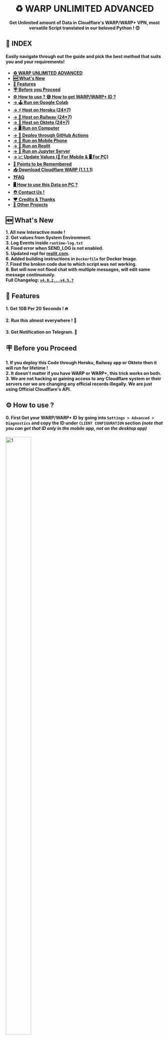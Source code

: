 <div align="center">
<a name="warp-unlimited-new-methods"></a>

# ♻️ WARP UNLIMITED ADVANCED
**Get Unlimited amount of Data in Cloudflare's WARP/WARP+ VPN, most versatile Script translated in our beloved Python ! 😍**
</div>

## **📑 INDEX**
#### **Easily navigate through out the guide and pick the best method that suits you and your requirements!**
+ [**♻️ WARP UNLIMITED ADVANCED**](#warp-unlimited-new-methods)
+ [**🆕 What's New**](#whats-new)
+ [**📑 Features**](#features)
+ [**🪧 Before you Proceed**](#before-you-proceed)
+ [**⚙️ How to use ? 😅 How to get WARP/WARP+ ID ?**](#how-to-use)
+ [**→ 🕹️ Run on Google Colab**](#run-on-google-colab)
+ [**→ ⚡ Host on Heroku (24×7)**](#host-on-heroku)
+ [**→ 🧿 Host on Railway (24×7)**](#host-on-railway)
+ [**→ 🪬 Host on Okteto (24×7)**](#host-on-okteto)
+ [**→ 🖥️ Run on Computer**](#run-on-computer)
+ [**→ 🧫 Deploy through GitHub Actions**](#deploy-using-github-actions)
+ [**→ 📲 Run on Mobile Phone**](#run-on-mobile-phone)
+ [**→ 🎲 Run on Replit**](#run-on-replit)
+ [**→ 🧰 Run on Jupyter Server**](#run-on-jupyter-server)
+ [**→ 📈 Update Values (📲 For Mobile & 🖥️ For PC)**](#update-values)
+ [**🎯 Points to be Remembered**](#points-to-be-remembered)
+ [**📥 Download Cloudflare WARP (1.1.1.1)**](#download-cloudflare-warp-1111)
+ [**❓FAQ**](#faq)
+ [**🖥️ How to use this Data on PC ?**](#how-to-use-this-data-on-pc)
+ [**⛑ Contact Us !**](#contact-us)
+ [**❤️ Credits & Thanks**](#credits-thanks)
+ [**🍵 Other Projects**](#other-projects)

<a name="whats-new"></a>

## **🆕 What's New**
**1. All new Interactive mode !** <br>
**2. Get values from System Environment.** <br>
**3. Log Events inside `runtime-log.txt`** <br>
**4. Fixed error when SEND_LOG is not enabled.** <br>
**5. Updated repl for [replit.com](https://replit.com).** <br>
**6. Added building instructions in `Dockerfile` for Docker Image.** <br>
**7. Fixed the broken code due to which script was not working.** <br>
**8. Bot will now not flood chat with multiple messages, will edit same message continuously.** <br>
**Full Changelog: [`v4.0.2...v4.5.7`](https://github.com/TheCaduceus/WARP-UNLIMITED-ADVANCED/compare/v4.0.2...v4.5.7)**

<a name="features"></a>

## **📑 Features**
#### **1. Get 1GB Per 20 Seconds ! 🔥**
#### **2. Run this almost everywhere ! 🤗**
#### **3. Get Notification on Telegram. 🔔**

<a name="before-you-proceed"></a>

## **🪧 Before you Proceed**
**1. If you deploy this Code through Heroku, Railway app or Okteto then it will run for lifetime !**  
**2. It doesn't matter if you have WARP or WARP+, this trick works on both.**  
**3. We are not hacking or gaining access to any Cloudflare system or their servers nor we are changing any official records illegally. We are just using Official Cloudflare's API.**

<a name="how-to-use"></a>

## **⚙️ How to use ?**
#### **0. First Get your WARP/WARP+ ID by going into `Settings > Advanced > Diagnostics` and copy the ID under `CLIENT CONFIGURATION` section *(note that you can get that ID only in the mobile app, not on the desktop app)***
<img src="Img/1.jpg" height="70%" width="40%" alt="1">

<a name="variables"></a>
## **✏️ Variables**
**1.Below given variables should be filled in config.py file or can be set as Environment Variables, while you can also enable `INTERACTIVE_MODE` to enter new values during each run.**
- **`ENV`: Set it to `True` if you let script get values from system environment or `False` if you are filling it in `config.py` itself or incase of `INTERACTIVE_MODE` `bool`**
- **`INTERACTIVE_MODE`: Set it to `True` if you want script to ask for new values during each run or simply `False`. `bool`**
- **`WARP_ID`: Enter your WARP CLIENT ID. [How to get?](#how-to-use) `str`**
- **`SEND_LOG`: Get notification on Telegram regarding total data generated, total attempts & failed attempts. `0` = No & `1` = Yes `str`**
- **`BOT_TOKEN`: Enter Telegram BOT API Token from [@BotFather](https://botfather.t.me/). Required if `SEND_LOG` is `True`. `str`**
- **`CHAT_ID`: Enter CHAT_ID on which you want log message to be sent. It can be Chat ID (mostly for private chats) like `-1001877005515` or Chat Username like `@mychannel` or `@mygroup`. `str`**
- **`HIDE_ID`: To hide your WARP CLIENT ID from log message sent to your chat.**

<a name="run-on-google-colab"></a>

## **🕹️ Run on Google Colab**
#### **1. Open Code on Google Colab: [Open NoteBook](https://colab.research.google.com/github/TheCaduceus/WARP-UNLIMITED-ADVANCED/blob/main/ipynb/Colab.ipynb)**  
#### **2. Now enter your `WARP_CLIENT_ID` and run The WARP (1.1.1.1) Code as shown in the Image *(click on the Play button on top-left corner)***
![3](./Img/3.png)
  
<a name="host-on-heroku"></a>

## **⚡Host on Heroku**
#### **1.First Click the below Deploy button.**
[![Deploy on Heroku](./Img/Heroku%20Deployment%20Button.png)](https://heroku.com/deploy?template=https://github.com/TheCaduceus/WARP-UNLIMITED-ADVANCED/tree/sys-env)
#### **2. Now, Enter the values as discussed above and click `Deploy` button.**
![4](./Img/Heroku_Vars.png)

#### **3. After Deployment, Click `Manage App` button and then click `Resources Tab` and enable the dyno.**
![5](./Img/5.png)

#### **4. Enjoy! Now you will get 1GB per 20 Seconds for Lifetime while your Heroku Account exist and you will start getting info about your script if `SEND_LOG` is enabled.**

<a name="host-on-railway"></a>

## **🧿 Host on Railway**
#### **1. First, Create account or Login on [Railway](https://railway.app/)**
![](./Img/3.1.png)

#### **2. Now click the following Railway deployment button:**
[![Railway deploy button](https://railway.app/button.svg)](https://railway.app/new/template/7H5_dO?referralCode=PbLx8c)

#### **3. Now, enter the values as discussed above and click `Deploy` button.**

<a name="host-on-okteto"></a>

## **🪬 Host on Okteto**
#### **1. First Create your okteto Account. You need one GitHub account as okteto supports only one Method to either Create or Login: [Create Account](https://cloud.okteto.com/#/login)**
![](./Img/1.1.png)

#### **2. Now import this Repository and deploy it on Okteto.**
![](./Img/Import.png)
#### **3. After that, carefully add the values as discussed above in Okteto deployment page.**
![](./Img/Launch_okteto.png)
#### **4. Finally, Click on Launch button to deploy your repository and Enjoy ! 😘**
#### **5. Additionally, you can setup cron-job using [Cron-Job.org](https://cron-job.org) to automatically restart your script once it sleeps after 24 hours.**

<a name="run-on-computer"></a>

## **🖥️ Run on Computer/VPS**
#### **Running this script on your Computer is simple as ABC!**
#### **1. If your PC don't have python & git, then install them first: [Download Python](https://www.python.org/downloads/) [Download Git](https://git-scm.com/downloads)**
#### **2. Download Repository:**
```
git clone https://github.com/TheCaduceus/WARP-UNLIMITED-ADVANCED.git
```
#### **3. Install requirements:**
```
pip install -r requirements.txt
```
#### **4. Fill `config.py` as [discussed here](#variables).**
#### **5. Run the program:**
```
py warp-plus.py
```
#### **6. Logs can be accessed in `runtime-log.txt` file:**
```
cat runtime-log.txt
```

<a name="deploy-using-github-actions"></a>

## **🧫 Deploy using GitHub Actions**
#### **This Method is very easy and the best for users who want to deploy the program multiple times on Heroku without login on Heroku again and again !**
#### **1. First fork this Repository.**
![](./Img/3.2.png)
#### **2. Now open the settings of your Forked Repository and click Secrets → Actions.**
![](./Img/2.0.png)
#### **3. After doing that, create following values as  secret + values [discussed here](#variables).:**
+ `HEROKU_API_KEY` - Enter your Heroku API Key as value.
+ `HEROKU_APP_NAME` - A unique app name in small letters only.
+ `HEROKU_EMAIL` - Your Heroku Email ID.
![](./Img/Repo_Sercet.png)
#### **5. Go to Actions Tab then click `Deploy on Heroku` and `Run Workflow`. Now it will be automatically got deployed on given Heroku Account ! 😉**
![](./Img/2.2.png)
#### **5. It will take maximum 10 Seconds to start the Workflow and minimum 1-2 Minutes to get deployed !**

<a name="run-on-mobile-phone"></a>

## **📲 Run on Mobile Phone**
#### **1. First Download the Termux app [from here](https://github.com/termux/termux-app/releases/latest) *(Play Store version is deprecated)*.**
#### **2. Now run the following commands in it one by one!**
1. Download Python:
```
pkg install python
```
2. Download Git:
```
pkg install git
```
3. Install requirements:
```
pip install -r requirements.txt
```
4. Download Repository:
```
git clone https://github.com/TheCaduceus/WARP-UNLIMITED-ADVANCED.git
```
6. Run the program:
```
python warp.py
```
7. Getting http/SSL Error ? Run following code to fix it:  
```
termux-setup-storage && pkg update && pkg i git python wget -y && pkg upgrade && pip install --upgrade pip
```
![](./Img/Termux-Error-1.jpeg)
#### **3. After doing the above things, Enter your WARP ID and get started. 😚**

<a name="run-on-replit"></a>

## **🎲 Run on Replit**
#### **1. Open the "WARP UNLIMITED" repl: [Open it](https://replit.com/@TheCaduceus/WARP-UNLIMITED)**
#### **2. Enter your WARP/WARP+ ID and press Enter to run the script. Enjoy ! 🙃**
![](./Img/repl-1.png)

<a name="run-on-jupyter-server"></a>

## **🧰 Run on Jupyter Server**
#### **This method is best & effective alternative of "Run on Computer" method! Before using this method, let see how to Download & Setup Jupyter server which is pretty lightweight.**
##### **Setting up the Jupyter Server:**
#### **1. First install Python with PIP: [from here](https://www.python.org/downloads/)**
#### **2. Now run the CMD as Administrator and execute following commands one-by-one:**
1. To install Jupyter:
```
pip install jupyter
```
2. To install Notebook:
```
pip install notebook
```
3. To install Voila:
```
pip install voila
```
4. Start Jupyter Server:
```
python -m notebook`
```
#### **3. Once you started your Server, Jupyter will give you its link (as shown in Image), just open it in your Browser.**
![](./Img/jp-1.png)
![](./Img/jp-2.png)
#### **4. Now Download the "Server.ipynb" file: [from here only](https://github.com/TheCaduceus/WARP-UNLIMITED-ADVANCED/blob/main/ipynb(s)/Server.ipynb)**
#### **5. After downloading it, Locate that file through your Jupyter server and open it as shown in the image and click Run.**
![](./Img/jp-3.png)
#### **6. Now enter your WARP CLIENT ID and press Enter to continue.**

<a name="update-values"></a>

## **📈 Update Values**
#### **After deploying or running this program, you have to update the "Data Remaining" value in your App.**
### **📲 For Mobile:**
#### **Go to `Settings → Advanced → Connection Options → Press Reset Security Keys`**
### **🖥️ For PC:**
#### **Just again Enter your Activation key! For getting Activation key, Open App in `Mobile → Settings → Account → Copy Key`**

<a name="points-to-be-remembered"></a>

## **🎯 Points to be Remembered**
#### **1. You have to manually update the value in the app.**
#### **2. On your device, the program will run and give you 1GB data / 20 Second while your machine is on and the terminal window is open.**
#### **3. If you are hosting this program on your PC or Local System then confirm that it is connected to INTERNET CONNECTION.**

<a name="download-cloudflare-warp-1111"></a>

## **📥 Download Cloudflare WARP (1.1.1.1)**
**Cloudflare's WARP which is based on 1.1.1.1, world's fastest DNS resolver helps you to encrypt your Network traffic and surf the web faster and is available for major Operating-Systems (OS):**  
**📱Android: [Download Now !](https://play.google.com/store/apps/details?id=com.cloudflare.onedotonedotonedotone)**  
**📟iOS: [Download Now !](https://itunes.apple.com/us/app/1-1-1-1-faster-internet/id1423538627)**  
**🖥️Windows: [Download Now !](https://1111-releases.cloudflareclient.com/windows/Cloudflare_WARP_Release-x64.msi)**  
**🍎Mac: [Download Now !](https://1111-releases.cloudflareclient.com/mac/Cloudflare_WARP.zip)**  
**💻Linux: [Download Now !](https://pkg.cloudflareclient.com/)**

<a name="faq"></a>

## **❓FAQ**
#### **1. How many instances of the program I can run simultaneously for same account ?**
**I will recommend to host/run 3 or less than 3 (< 3) instances for each account because Cloudflare's API have request limits. Hosting/Running too many instances can cause "Too many Requests" error which indicates that API is getting too many requestes from the same account and that's why there is a cooldown timer of 20 seconds to prevent this.**
#### **2. How to resolve "Too many request" Error ?**
**As already discussed above, Hosting/Running too many instances for same account cause this. So just switch off some instances and bring down the number to 3 or < 3 instances for the same account. Please refer to [Issue #3](https://github.com/TheCaduceus/WARP-UNLIMITED-ADVANCED/issues/3) for more details on this.**
#### **3. Will this program cause any kind of ban from Cloudflare?**
**No, this program don't cause ban because it just use the API provided by Cloudflare for referral system. Neither this program create any type of load or bypass any limit set by Cloudflare for there API nor it hacks anything or changes any official record illegally.**
#### **4. Script isn't working & producing error as shown in the image in Termux. How to solve ?**
![](./Img/Termux-Error-1.jpeg)  
**This problem happens due to missing files! you can run the below given command in Termux to fix it easily:**  
`termux-setup-storage && pkg update && pkg i git python wget -y && pkg upgrade && pip install --upgrade pip`
#### **5. Does deploying this on Heroku/Railway/Okteto cause any ban?**
**No, this program comes in category of Cron-Job because this program just take the WARP CLIENT ID from user and arrange it in a particular format and start pinging it in an interval of 20 seconds. This program is lightweight and don't have any load on system. You can refer to [Issue #5](https://github.com/TheCaduceus/WARP-UNLIMITED-ADVANCED/issues/5) for more details on this.**
### **6. I deployed it on a platform that allow setting Environment Variables, but program not accepting it?**
**Before deploying it on any platform which allow users to set variables in system environment, just make sure you enable `ENV` mode & disable `INTERACTIVE_MODE`.**

<a name="how-to-use-this-data-on-pc"></a>

## **🖥️ How to use this Data on PC?**
#### **Open the WARP or 1.1.1.1 app in your Phone and go to `Settings > Account > Key` and copy the License Key. Now paste that Key in your Warp app in Windows or MacOS or Linux.**

<a name="contact-us"></a>

## **⛑ Contact Us !**
#### **Join our Update Channel at Telegram: [@TheCaduceusOfficial](https://t.me/TheCaduceusOfficial)**
#### **Directly Contact the Developer using Telegram [@HelpAutomatted_Bot](https://telegram.me/HelpAutomatted_Bot)**

<a name="credits-thanks"></a>

## **❤️Credits & Thanks**
**[Dr.Caduceus](https://github.com/TheCaduceus): For heavy modification as well as making New 10 Methods and this all in one Guide.**  
**[ALI-B](https://github.com/ALIILAPRO): The Original Developer of the Base Script**

<a name="other-projects"></a>

## 🍵Other Projects
- **[Dr.Graph](https://drgraph.cf/): Online Anonymous Text / Pasting platform without limits.**
- **[Dr.FileStreamBot](https://drfilestreambot.t.me/): Get Download / Stream links for Telegram files and use as host.**
